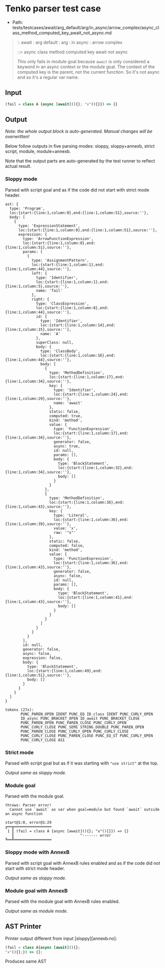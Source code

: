 # Tenko parser test case

- Path: tests/testcases/await/arg_default/arg/in_async/arrow_complex/async_class_method_computed_key_await_not_async.md

> :: await : arg default : arg : in async : arrow complex
>
> ::> async class method computed key await not async
>
> This only fails in module goal because `await` is only considered a keyword in an async context or the module goal. The context of the computed key is the parent, not the current function. So it's not async and so it's a regular var name.

## Input

`````js
(fail = class A {async [await](){}; "x"(){}}) => {}
`````

## Output

_Note: the whole output block is auto-generated. Manual changes will be overwritten!_

Below follow outputs in five parsing modes: sloppy, sloppy+annexb, strict script, module, module+annexb.

Note that the output parts are auto-generated by the test runner to reflect actual result.

### Sloppy mode

Parsed with script goal and as if the code did not start with strict mode header.

`````
ast: {
  type: 'Program',
  loc:{start:{line:1,column:0},end:{line:1,column:51},source:''},
  body: [
    {
      type: 'ExpressionStatement',
      loc:{start:{line:1,column:0},end:{line:1,column:51},source:''},
      expression: {
        type: 'ArrowFunctionExpression',
        loc:{start:{line:1,column:0},end:{line:1,column:51},source:''},
        params: [
          {
            type: 'AssignmentPattern',
            loc:{start:{line:1,column:1},end:{line:1,column:44},source:''},
            left: {
              type: 'Identifier',
              loc:{start:{line:1,column:1},end:{line:1,column:5},source:''},
              name: 'fail'
            },
            right: {
              type: 'ClassExpression',
              loc:{start:{line:1,column:8},end:{line:1,column:44},source:''},
              id: {
                type: 'Identifier',
                loc:{start:{line:1,column:14},end:{line:1,column:15},source:''},
                name: 'A'
              },
              superClass: null,
              body: {
                type: 'ClassBody',
                loc:{start:{line:1,column:16},end:{line:1,column:44},source:''},
                body: [
                  {
                    type: 'MethodDefinition',
                    loc:{start:{line:1,column:17},end:{line:1,column:34},source:''},
                    key: {
                      type: 'Identifier',
                      loc:{start:{line:1,column:24},end:{line:1,column:29},source:''},
                      name: 'await'
                    },
                    static: false,
                    computed: true,
                    kind: 'method',
                    value: {
                      type: 'FunctionExpression',
                      loc:{start:{line:1,column:17},end:{line:1,column:34},source:''},
                      generator: false,
                      async: true,
                      id: null,
                      params: [],
                      body: {
                        type: 'BlockStatement',
                        loc:{start:{line:1,column:32},end:{line:1,column:34},source:''},
                        body: []
                      }
                    }
                  },
                  {
                    type: 'MethodDefinition',
                    loc:{start:{line:1,column:36},end:{line:1,column:43},source:''},
                    key: {
                      type: 'Literal',
                      loc:{start:{line:1,column:36},end:{line:1,column:39},source:''},
                      value: 'x',
                      raw: '"x"'
                    },
                    static: false,
                    computed: false,
                    kind: 'method',
                    value: {
                      type: 'FunctionExpression',
                      loc:{start:{line:1,column:36},end:{line:1,column:43},source:''},
                      generator: false,
                      async: false,
                      id: null,
                      params: [],
                      body: {
                        type: 'BlockStatement',
                        loc:{start:{line:1,column:41},end:{line:1,column:43},source:''},
                        body: []
                      }
                    }
                  }
                ]
              }
            }
          }
        ],
        id: null,
        generator: false,
        async: false,
        expression: false,
        body: {
          type: 'BlockStatement',
          loc:{start:{line:1,column:49},end:{line:1,column:51},source:''},
          body: []
        }
      }
    }
  ]
}

tokens (27x):
       PUNC_PAREN_OPEN IDENT PUNC_EQ ID_class IDENT PUNC_CURLY_OPEN
       ID_async PUNC_BRACKET_OPEN ID_await PUNC_BRACKET_CLOSE
       PUNC_PAREN_OPEN PUNC_PAREN_CLOSE PUNC_CURLY_OPEN
       PUNC_CURLY_CLOSE PUNC_SEMI STRING_DOUBLE PUNC_PAREN_OPEN
       PUNC_PAREN_CLOSE PUNC_CURLY_OPEN PUNC_CURLY_CLOSE
       PUNC_CURLY_CLOSE PUNC_PAREN_CLOSE PUNC_EQ_GT PUNC_CURLY_OPEN
       PUNC_CURLY_CLOSE ASI
`````

### Strict mode

Parsed with script goal but as if it was starting with `"use strict"` at the top.

_Output same as sloppy mode._

### Module goal

Parsed with the module goal.

`````
throws: Parser error!
  Cannot use `await` as var when goal=module but found `await` outside an async function

start@1:0, error@1:29
╔══╦═════════════════
 1 ║ (fail = class A {async [await](){}; "x"(){}}) => {}
   ║                              ^------- error
╚══╩═════════════════

`````

### Sloppy mode with AnnexB

Parsed with script goal with AnnexB rules enabled and as if the code did not start with strict mode header.

_Output same as sloppy mode._

### Module goal with AnnexB

Parsed with the module goal with AnnexB rules enabled.

_Output same as module mode._

## AST Printer

Printer output different from input [sloppy][annexb:no]:

````js
(fail = class A{async [await](){};
"x"(){};}) => {};
````

Produces same AST

